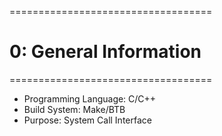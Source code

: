 ===================================

# 0: General Information

===================================

- Programming Language: C/C++
- Build System: Make/BTB
- Purpose: System Call Interface
